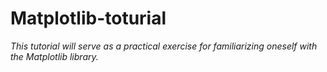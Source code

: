 # Matplotlib-toturial
 *This tutorial will serve as a practical exercise for familiarizing oneself with the Matplotlib library.*

